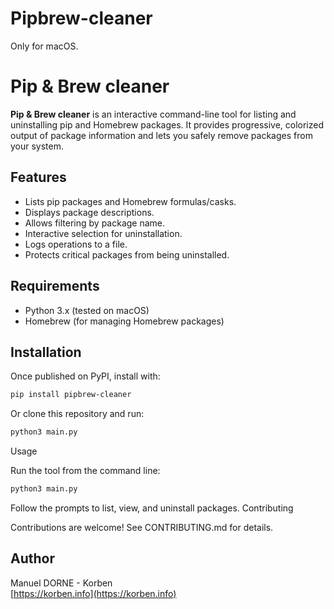 # Pipbrew-cleaner
Only for macOS.

# Pip & Brew cleaner

**Pip & Brew cleaner** is an interactive command-line tool for listing and uninstalling pip and Homebrew packages. It provides progressive, colorized output of package information and lets you safely remove packages from your system.

## Features

- Lists pip packages and Homebrew formulas/casks.
- Displays package descriptions.
- Allows filtering by package name.
- Interactive selection for uninstallation.
- Logs operations to a file.
- Protects critical packages from being uninstalled.

## Requirements

- Python 3.x (tested on macOS)
- Homebrew (for managing Homebrew packages)

## Installation

Once published on PyPI, install with:

```bash
pip install pipbrew-cleaner
```

Or clone this repository and run:

```bash
python3 main.py
```

Usage

Run the tool from the command line:

```bash
python3 main.py
```

Follow the prompts to list, view, and uninstall packages.
Contributing

Contributions are welcome! See CONTRIBUTING.md for details.

## Author
Manuel DORNE - Korben  
[https://korben.info](https://korben.info)